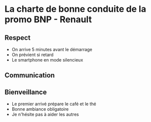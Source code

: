 # La charte de bonne conduite de la promo BNP - Renault

## Respect

- On arrive 5 minutes avant le démarrage
- On prévient si retard
- Le smartphone en mode silencieux


## Communication



## Bienveillance

- Le premier arrivé prépare le café et le thé
- Bonne ambiance obligatoire
- Je n'hésite pas à aider les autres
